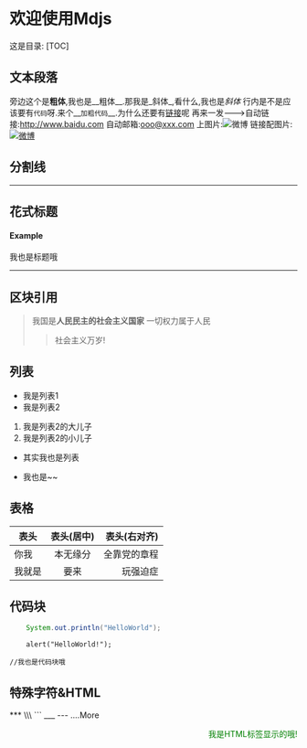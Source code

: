 # 欢迎使用Mdjs

这是目录:
[TOC]

## 文本段落

旁边这个是**粗体**,我也是__粗体__.那我是_斜体_,看什么,我也是*斜体*
行内是不是应该要有`代码`呀.来个__`加粗代码`__.为什么还要有[链接](http://www.baidu.com)呢
再来一发--->自动链接:<http://www.baidu.com>
自动邮箱:<ooo@xxx.com>
上图片:![微博](http://www.sinaimg.cn/blog/developer/wiki/LOGO_16x16.png)
链接配图片:[![微博](http://www.sinaimg.cn/blog/developer/wiki/LOGO_16x16.png)](http://www.sinaimg.cn/blog/developer/wiki/LOGO_16x16.png)

## 分割线

---

## 花式标题

#### Example #

我也是标题哦
***

## 区块引用
> 我国是**人民民主的社会主义国家**
> 一切权力属于人民
> > 社会主义万岁!

## 列表

- 我是列表1
- 我是列表2
 1. 我是列表2的大儿子
 2. 我是列表2的小儿子
+ 其实我也是列表
* 我也是~~

## 表格
|表头|表头(居中)|表头(右对齐)
|----|:--------:|-----------:|
|你我|本无缘分  |全靠党的章程|
我就是|要来|玩强迫症

## 代码块

``` java
    System.out.println("HelloWorld");
```

```
    alert("HelloWorld!");
```

    //我也是代码块哦

## 特殊字符&HTML

\*\*\*
\\\\\\
\`\`\`
\_\_\_
\-\-\-
....More

<div style="text-align:right;color:green">
    我是HTML标签显示的哦!
</div>